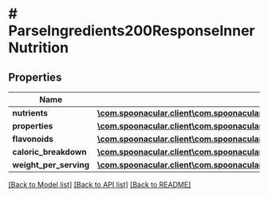 # # ParseIngredients200ResponseInnerNutrition

## Properties

Name | Type | Description | Notes
------------ | ------------- | ------------- | -------------
**nutrients** | [**\com.spoonacular.client\com.spoonacular.client.model\ParseIngredients200ResponseInnerNutritionNutrientsInner[]**](ParseIngredients200ResponseInnerNutritionNutrientsInner.md) |  |
**properties** | [**\com.spoonacular.client\com.spoonacular.client.model\ParseIngredients200ResponseInnerNutritionPropertiesInner[]**](ParseIngredients200ResponseInnerNutritionPropertiesInner.md) |  |
**flavonoids** | [**\com.spoonacular.client\com.spoonacular.client.model\ParseIngredients200ResponseInnerNutritionPropertiesInner[]**](ParseIngredients200ResponseInnerNutritionPropertiesInner.md) |  |
**caloric_breakdown** | [**\com.spoonacular.client\com.spoonacular.client.model\ParseIngredients200ResponseInnerNutritionCaloricBreakdown**](ParseIngredients200ResponseInnerNutritionCaloricBreakdown.md) |  |
**weight_per_serving** | [**\com.spoonacular.client\com.spoonacular.client.model\ParseIngredients200ResponseInnerNutritionWeightPerServing**](ParseIngredients200ResponseInnerNutritionWeightPerServing.md) |  |

[[Back to Model list]](../../README.md#models) [[Back to API list]](../../README.md#endpoints) [[Back to README]](../../README.md)
